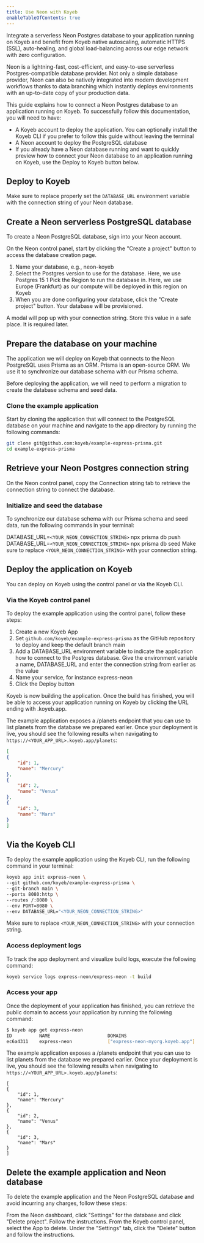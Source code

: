 ```yaml
---
title: Use Neon with Koyeb
enableTableOfContents: true
---
```


Integrate a serverless Neon Postgres database to your application running on Koyeb and benefit from Koyeb native autoscaling, automatic HTTPS (SSL), auto-healing, and global load-balancing across our edge network with zero configuration.

Neon is a lightning-fast, cost-efficient, and easy-to-use serverless Postgres-compatible database provider. Not only a simple database provider, Neon can also be natively integrated into modern development workflows thanks to data branching which instantly deploys environments with an up-to-date copy of your production data.

This guide explains how to connect a Neon Postgres database to an application running on Koyeb. To successfully follow this documentation, you will need to have:

- A Koyeb account to deploy the application. You can optionally install the Koyeb CLI if you prefer to follow this guide without leaving the terminal
- A Neon account to deploy the PostgreSQL database
- If you already have a Neon database running and want to quickly preview how to connect your Neon database to an application running on Koyeb, use the Deploy to Koyeb button below.

## Deploy to Koyeb

Make sure to replace properly set the `DATABASE_URL` environment variable with the connection string of your Neon database.

## Create a Neon serverless PostgreSQL database

To create a Neon PostgreSQL database, sign into your Neon account.

On the Neon control panel, start by clicking the "Create a project" button to access the database creation page.

1. Name your database, e.g., neon-koyeb
1. Select the Postgres version to use for the database. Here, we use Postgres 15
1 Pick the Region to run the database in. Here, we use Europe (Frankfurt) as our compute will be deployed in this region on Koyeb
1. When you are done configuring your database, click the "Create project" button. Your database will be provisioned.

A modal will pop up with your connection string. Store this value in a safe place. It is required later.

## Prepare the database on your machine

The application we will deploy on Koyeb that connects to the Neon PostgreSQL uses Prisma as an ORM. Prisma is an open-source ORM. We use it to synchronize our database schema with our Prisma schema.

Before deploying the application, we will need to perform a migration to create the database schema and seed data.

### Clone the example application

Start by cloning the application that will connect to the PostgreSQL database on your machine and navigate to the app directory by running the following commands:

```bash
git clone git@github.com:koyeb/example-express-prisma.git
cd example-express-prisma
```

## Retrieve your Neon Postgres connection string

On the Neon control panel, copy the Connection string tab to retrieve the connection string to connect the database.

### Initialize and seed the database

To synchronize our database schema with our Prisma schema and seed data, run the following commands in your terminal:

DATABASE_URL=`<YOUR_NEON_CONNECTION_STRING>` npx prisma db push
DATABASE_URL=`<YOUR_NEON_CONNECTION_STRING>` npx prisma db seed
Make sure to replace `<YOUR_NEON_CONNECTION_STRING>` with your connection string.

## Deploy the application on Koyeb

You can deploy on Koyeb using the control panel or via the Koyeb CLI.

### Via the Koyeb control panel

To deploy the example application using the control panel, follow these steps:

1. Create a new Koyeb App
1. Set `github.com/koyeb/example-express-prisma` as the GitHub repository to deploy and keep the default branch main
1. Add a DATABASE_URL environment variable to indicate the application how to connect to the Postgres database. Give the environment variable a name, DATABASE_URL and enter the connection string from earlier as the value
1. Name your service, for instance express-neon
1. Click the Deploy button

Koyeb is now building the application. Once the build has finished, you will be able to access your application running on Koyeb by clicking the URL ending with .koyeb.app.

The example application exposes a /planets endpoint that you can use to list planets from the database we prepared earlier. Once your deployment is live, you should see the following results when navigating to `https://<YOUR_APP_URL>.koyeb.app/planets`:

```json
[
{
    "id": 1,
    "name": "Mercury"
},
{
    "id": 2,
    "name": "Venus"
},
{
    "id": 3,
    "name": "Mars"
}
]
```

## Via the Koyeb CLI

To deploy the example application using the Koyeb CLI, run the following command in your terminal:

```bash
koyeb app init express-neon \
--git github.com/koyeb/example-express-prisma \
--git-branch main \
--ports 8080:http \
--routes /:8080 \
--env PORT=8080 \
--env DATABASE_URL="<YOUR_NEON_CONNECTION_STRING>"
```

Make sure to replace `<YOUR_NEON_CONNECTION_STRING>` with your connection string.

### Access deployment logs

To track the app deployment and visualize build logs, execute the following command:

```bash
koyeb service logs express-neon/express-neon -t build
```

### Access your app

Once the deployment of your application has finished, you can retrieve the public domain to access your application by running the following command:

```bash
$ koyeb app get express-neon
ID          NAME                     DOMAINS                                    CREATED AT
ec6a4311    express-neon             ["express-neon-myorg.koyeb.app"]          24 Jan 23 11:12 UTC
```

The example application exposes a /planets endpoint that you can use to list planets from the database we prepared earlier. Once your deployment is live, you should see the following results when navigating to `https://<YOUR_APP_URL>.koyeb.app/planets`:

```jason
[
{
    "id": 1,
    "name": "Mercury"
},
{
    "id": 2,
    "name": "Venus"
},
{
    "id": 3,
    "name": "Mars"
}
]
```

## Delete the example application and Neon database

To delete the example application and the Neon PostgreSQL database and avoid incurring any charges, follow these steps:

From the Neon dashboard, click "Settings" for the database and click "Delete project". Follow the instructions.
From the Koyeb control panel, select the App to delete. Under the "Settings" tab, click the "Delete" button and follow the instructions.